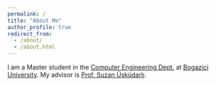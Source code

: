 ```yaml
---
permalink: /
title: "About Me"
author_profile: true
redirect_from: 
  - /about/
  - /about.html
---
```


I am a Master student in the [Computer Engineering Dept.](https://www.cmpe.boun.edu.tr/) at [Bogazici University](https://bogazici.edu.tr/en_US). My advisor is [Prof. Suzan Üsküdarlı](https://www.cmpe.boun.edu.tr/tr/people/suzan.uskudarli). 
